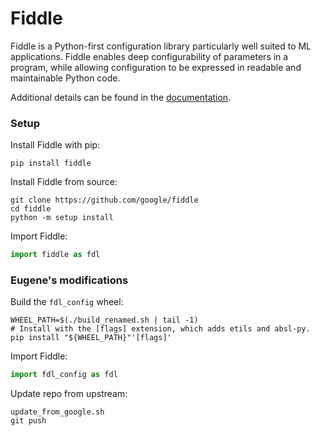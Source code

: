 # Fiddle


Fiddle is a Python-first configuration library particularly well suited to ML
applications. Fiddle enables deep configurability of parameters in a program,
while allowing configuration to be expressed in readable and maintainable Python
code.

Additional details can be found in the [documentation].

[documentation]: https://fiddle.readthedocs.io


### Setup


Install Fiddle with pip:

```shell
pip install fiddle
```

Install Fiddle from source:

```shell
git clone https://github.com/google/fiddle
cd fiddle
python -m setup install
```

Import Fiddle:

```python
import fiddle as fdl
```

### Eugene's modifications

Build the `fdl_config` wheel:

```shell
WHEEL_PATH=$(./build_renamed.sh | tail -1)
# Install with the [flags] extension, which adds etils and absl-py.
pip install "${WHEEL_PATH}"'[flags]'
```

Import Fiddle:

```python
import fdl_config as fdl
```

Update repo from upstream:

```shell
update_from_google.sh
git push
```

